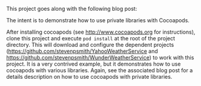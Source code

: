This project goes along with the following blog post:

The intent is to demonstrate how to use private libraries with Cocoapods.

After installing cocoapods (see <http://www.cocoapods.org> for instructions), clone this project and execute <code>pod install</code> at the root of the project directory.  This will download and configure the dependent projects (<https://github.com/stevenpsmith/YahooWeatherService> and <https://github.com/stevenpsmith/WunderWeatherService>) to work with this project.  It is a very contrived example, but it demonstrates how to use cocoapods with various libraries.  Again, see the associated blog post for a details description on how to use cocoapods with private libraries.